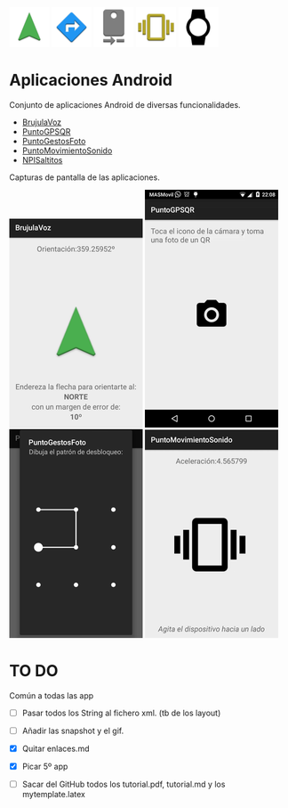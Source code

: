 [![BrujulaVoz](BrujulaVoz/app/src/main/res/mipmap-hdpi/ic_launcher.png)](BrujulaVoz)
[![PuntoGPSQR](PuntoGPSQR/app/src/main/res/mipmap-hdpi/ic_launcher.png)](PuntoGPSQR)
[![PuntoGestosFoto](PuntoGestosFoto/app/src/main/res/mipmap-hdpi/ic_launcher.png)](PuntoGestosFoto)
[![PuntoMovimientoSonido](PuntoMovimientoSonido/app/src/main/res/mipmap-hdpi/ic_launcher.png)](PuntoMovimientoSonido)
[![NPISaltitos](NPISaltitos/app/src/main/res/mipmap-hdpi/ic_launcher.png)](NPISaltitos)

# Aplicaciones Android

Conjunto de aplicaciones Android de diversas funcionalidades.

 - [BrujulaVoz](BrujulaVoz)
 - [PuntoGPSQR](PuntoGPSQR)
 - [PuntoGestosFoto](PuntoGestosFoto)
 - [PuntoMovimientoSonido](PuntoMovimientoSonido)
 - [NPISaltitos](NPISaltitos)

Capturas de pantalla de las aplicaciones.

![BrujulaVoz](BrujulaVoz/snapshot/snapshot3.png)
![PuntoGPSQR](PuntoGPSQR/snapshot/snapshot1.png)
![PuntoGestosFoto](PuntoGestosFoto/snapshot/snapshot3.png)
![PuntoMovimientoSonido](PuntoMovimientoSonido/snapshot/snapshot1.png)

# TO DO

Común a todas las app

* [ ] Pasar todos los String al fichero xml. (tb de los layout)
* [ ] Añadir las snapshot y el gif.
* [x] Quitar enlaces.md
* [x] Picar 5º app
* [ ] Sacar del GitHub todos los tutorial.pdf, tutorial.md y los mytemplate.latex


